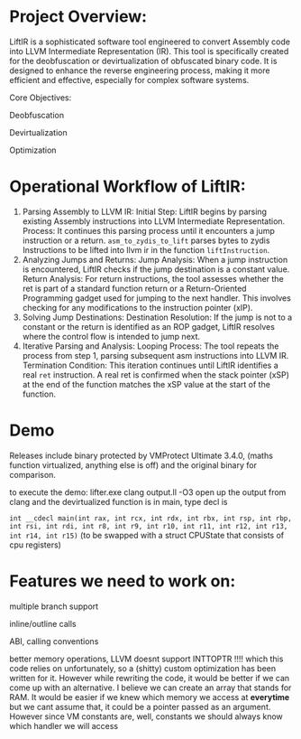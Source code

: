 # Project Overview:
LiftIR is a sophisticated software tool engineered to convert Assembly code into LLVM Intermediate Representation (IR). This tool is specifically created for the deobfuscation or devirtualization of obfuscated binary code. It is designed to enhance the reverse engineering process, making it more efficient and effective, especially for complex software systems.

Core Objectives:

Deobfuscation

Devirtualization

Optimization


# Operational Workflow of LiftIR:
1. Parsing Assembly to LLVM IR:
Initial Step: LiftIR begins by parsing existing Assembly instructions into LLVM Intermediate Representation.
Process: It continues this parsing process until it encounters a jump instruction or a return. `asm_to_zydis_to_lift` parses bytes to zydis Instructions to be lifted into llvm ir in the function `liftInstruction`. 
2. Analyzing Jumps and Returns:
Jump Analysis: When a jump instruction is encountered, LiftIR checks if the jump destination is a constant value.
Return Analysis: For return instructions, the tool assesses whether the ret is part of a standard function return or a Return-Oriented Programming gadget used for jumping to the next handler. This involves checking for any modifications to the instruction pointer (xIP).
3. Solving Jump Destinations:
Destination Resolution: If the jump is not to a constant or the return is identified as an ROP gadget, LiftIR resolves where the control flow is intended to jump next.
4. Iterative Parsing and Analysis:
Looping Process: The tool repeats the process from step 1, parsing subsequent asm instructions into LLVM IR.
Termination Condition: This iteration continues until LiftIR identifies a real `ret` instruction. A real ret is confirmed when the stack pointer (xSP) at the end of the function matches the xSP value at the start of the function.


# Demo
Releases include binary protected by VMProtect Ultimate 3.4.0, (maths function virtualized, anything else is off) and the original binary for comparison.

to execute the demo:
lifter.exe
clang output.ll -O3 
open up the output from clang and the devirtualized function is in main, type decl is 

```int __cdecl main(int rax, int rcx, int rdx, int rbx, int rsp, int rbp, int rsi, int rdi, int r8, int r9, int r10, int r11, int r12, int r13, int r14, int r15)```
(to be swapped with a struct CPUState that consists of cpu registers)




# Features we need to work on:
multiple branch support

inline/outline calls

ABI, calling conventions

better memory operations, LLVM doesnt support INTTOPTR !!!! which this code relies on unfortunately, so a (shitty) custom optimization has been written for it. However while rewriting the code, it would be better if we can come up with an alternative. I believe we can create an array that stands for RAM. It would be easier if we knew which memory we access at **everytime** but we cant assume that, it could be a pointer passed as an argument. However since VM constants are, well, constants we should always know which handler we will access
